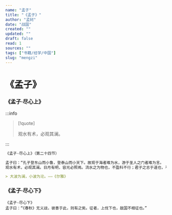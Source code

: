 ```yaml
---
name: "孟子"
title: "《孟子》"
author: "孟轲"
date: "战国"
created: ""
updated: ""
draft: false
read: 1
sources: ""
tags: ["书籍/经学/中国"]
slug: "mengzi"
---
```


# 《孟子》

### 《孟子·尽心上》

:::info

> [!quote]
> 
> 观水有术，必观其澜。

:::

```markdown
《孟子·尽心上》（第二十四节）

孟子曰：“孔子登东山而小鲁，登泰山而小天下。故观于海者难为水，游于圣人之门者难为言。
观水有术，必观其澜。日月有明，容光必照焉。流水之为物也，不盈科不行；君子之志于道也，不成章不达。”

> 大波为澜，小波为沦。——《尔雅》
```

### 《孟子·尽心下》

```
《孟子·尽心下》
孟子曰：“《春秋》无义战，彼善于此，则有之矣。征者，上伐下也，敌国不相征也。” 
```

